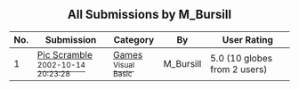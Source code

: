 ﻿<div align="center">

## All Submissions by M\_Bursill

</div>

No.  | Submission | Category | By   | User Rating
---- | ---------- | -------- | ---- | -----------
1 | [Pic Scramble<br /><sup>2002-10-14 20:23:28</sup>](https://github.com/Planet-Source-Code/m-bursill-pic-scramble__1-38546) | [Games<br /><sup>Visual Basic</sup>](../ByCategory/games__1-38.md) | M\_Bursill | 5.0 (10 globes from 2 users)
